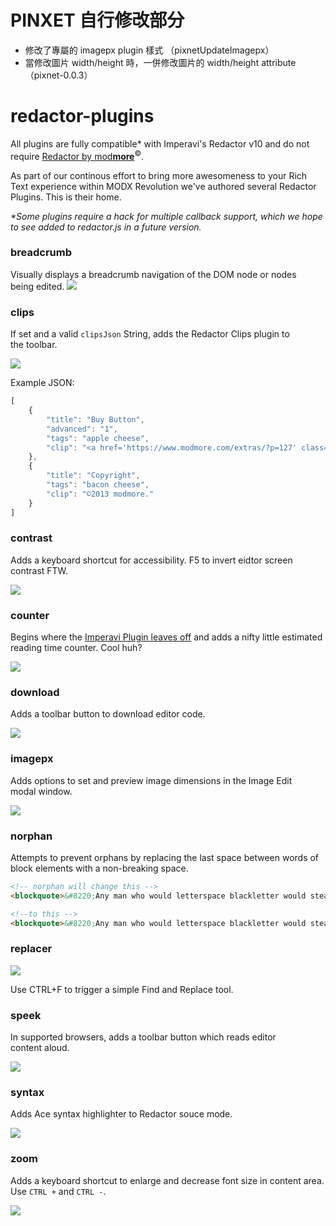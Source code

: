 # PINXET 自行修改部分
- 修改了專屬的 imagepx plugin 樣式 （pixnetUpdateImagepx）
- 當修改圖片 width/height 時，一併修改圖片的 width/height attribute （pixnet-0.0.3）

# redactor-plugins
All plugins are fully compatible* with Imperavi's Redactor v10 and do not require [Redactor by mod<b>more</b>](https://www.modmore.com/extras/redactor/)<sup>&copy;</sup>.

As part of our continous effort to bring more awesomeness to your Rich Text experience within MODX Revolution we've authored several Redactor Plugins. This is their&nbsp;home.

_*Some plugins require a hack for multiple callback support, which we hope to see added to redactor.js in a future&nbsp;version._


### breadcrumb
Visually displays a breadcrumb navigation of the DOM node or nodes being&nbsp;edited.
![](http://cl.ly/image/2p1g402h0S0z/Screen%20Shot%202015-02-12%20at%205.40.36%20PM.png)

### clips
If set and a valid `clipsJson` String, adds the Redactor Clips plugin to the&nbsp;toolbar.

![](http://cl.ly/image/1J273u41243I/Screen%20Shot%202015-02-12%20at%205.38.14%20PM.png)

Example JSON:
```js
[
    {
        "title": "Buy Button",
        "advanced": "1",
        "tags": "apple cheese",
        "clip": "<a href='https://www.modmore.com/extras/?p=127' class='buy'>Buy this product now</a>."
    },
    {
        "title": "Copyright",
        "tags": "bacon cheese",
        "clip": "©2013 modmore."
    }
]
```

### contrast
Adds a keyboard shortcut for accessibility. F5 to invert eidtor screen contrast&nbsp;FTW.

![](http://cl.ly/image/2K181k0d3I0M/Screen%20Shot%202015-02-12%20at%205.39.55%20PM.png)

### counter
Begins where the [Imperavi Plugin leaves off](http://imperavi.com/redactor/plugins/counter/) and adds a nifty little estimated reading time counter. Cool&nbsp;huh?

![](http://cl.ly/image/1s3l2r021233/Screen%20Shot%202015-02-12%20at%205.39.22%20PM.png)

### download
Adds a toolbar button to download editor&nbsp;code.

![](http://cl.ly/image/010C2j220837/Screen%20Shot%202015-02-12%20at%205.37.42%20PM.png)

### imagepx
Adds options to set and preview image dimensions in the Image Edit modal&nbsp;window.

![](http://cl.ly/image/3E0p0s2g0p2n/Screen%20Shot%202015-02-12%20at%205.37.19%20PM.png)

### norphan
Attempts to prevent orphans by replacing the last space between words of block elements with a non-breaking&nbsp;space.

```html
<!-- norphan will change this -->
<blockquote>&#8220;Any man who would letterspace blackletter would steal sheep&#8221;.</blockquote>

<!--to this -->
<blockquote>&#8220;Any man who would letterspace blackletter would steal&nbsp;sheep&#8221;.</blockquote>
```

### replacer
![](http://cl.ly/image/0Q102l1J3r1R/Screen%20Shot%202015-02-12%20at%205.32.14%20PM.png)

Use CTRL+F to trigger a simple Find and Replace&nbsp;tool.

### speek
In supported browsers, adds a toolbar button which reads editor content&nbsp;aloud.

![](http://cl.ly/image/19121H0l2e3Y/Screen%20Shot%202015-02-12%20at%205.31.30%20PM.png)

### syntax
Adds Ace syntax highlighter to Redactor souce&nbsp;mode.

![](http://cl.ly/image/3R02103Z3k1v/Screen%20Shot%202015-02-12%20at%205.31.10%20PM.png)

### zoom 
Adds a keyboard shortcut to enlarge and decrease font size in content area. Use `CTRL +` and `CTRL -`.

![](http://jpdevries.s3.amazonaws.com/temp/Screen%20Shot%202015-02-13%20at%203.02.04%20AM.png)